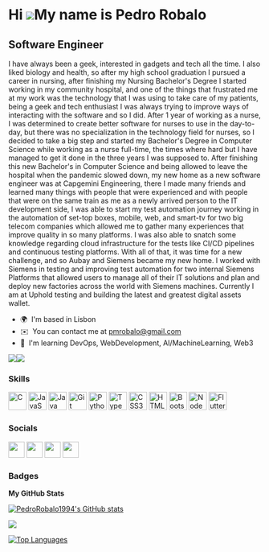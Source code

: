 Hi ![](https://user-images.githubusercontent.com/18350557/176309783-0785949b-9127-417c-8b55-ab5a4333674e.gif)My name is Pedro Robalo
====================================================================================================================================

Software Engineer
----------------------

I have always been a geek, interested in gadgets and tech all the time. I also liked biology and health, so after my high school graduation I pursued a career in nursing, after finishing my Nursing Bachelor's Degree I started working in my community hospital, and one of the things that frustrated me at my work was the technology that I was using to take care of my patients, being a geek and tech enthusiast I was always trying to improve ways of interacting with the software and so I did. After 1 year of working as a nurse, I was determined to create better software for nurses to use in the day-to-day, but there was no specialization in the technology field for nurses, so I decided to take a big step and started my Bachelor's Degree in Computer Science while working as a nurse full-time, the times where hard but I have managed to get it done in the three years I was supposed to. After finishing this new Bachelor's in Computer Science and being allowed to leave the hospital when the pandemic slowed down, my new home as a new software engineer was at Capgemini Engineering, there I made many friends and learned many things with people that were experienced and with people that were on the same train as me as a newly arrived person to the IT development side, I was able to start my test automation journey working in the automation of set-top boxes, mobile, web, and smart-tv for two big telecom companies which allowed me to gather many experiences that improve quality in so many platforms. I was also able to snatch some knowledge regarding cloud infrastructure for the tests like CI/CD pipelines and continuous testing platforms. With all of that, it was time for a new challenge, and so Aubay and Siemens became my new home. I worked with Siemens in testing and improving test automation for two internal Siemens Platforms that allowed users to manage all of their IT solutions and plan and deploy new factories across the world with Siemens machines. Currently I am at Uphold testing and building the latest and greatest digital assets wallet.

* 🌍  I'm based in Lisbon
* ✉️  You can contact me at [pmrobalo@gmail.com](mailto:pmrobalo@gmail.com)
* 🧠  I'm learning DevOps, WebDevelopment, AI/MachineLearning, Web3

<a href="https://www.github.com/PedroRobalo1994" target="_blank" rel="noreferrer"><img
src="https://img.shields.io/github/followers/PedroRobalo1994?logo=github&style=for-the-badge&color=0891b2&labelColor=1c1917" /></a><a href="https://www.twitter.com/@PedroRobalo94" target="_blank" rel="noreferrer"><img
src="https://img.shields.io/twitter/follow/@PedroRobalo94?logo=twitter&style=for-the-badge&color=0891b2&labelColor=1c1917"
/></a>

### Skills


<p align="left">
<a href="https://docs.microsoft.com/en-us/cpp/?view=msvc-170" target="_blank" rel="noreferrer"><img src="https://raw.githubusercontent.com/danielcranney/readme-generator/main/public/icons/skills/c-colored.svg" width="36" height="36" alt="C" /></a>
<a href="https://developer.mozilla.org/en-US/docs/Web/JavaScript" target="_blank" rel="noreferrer"><img src="https://raw.githubusercontent.com/danielcranney/readme-generator/main/public/icons/skills/javascript-colored.svg" width="36" height="36" alt="JavaScript" /></a>
<a href="https://www.oracle.com/java/" target="_blank" rel="noreferrer"><img src="https://raw.githubusercontent.com/danielcranney/readme-generator/main/public/icons/skills/java-colored.svg" width="36" height="36" alt="Java" /></a>
<a href="https://git-scm.com/" target="_blank" rel="noreferrer"><img src="https://raw.githubusercontent.com/danielcranney/readme-generator/main/public/icons/skills/git-colored.svg" width="36" height="36" alt="Git" /></a>
<a href="https://www.python.org/" target="_blank" rel="noreferrer"><img src="https://raw.githubusercontent.com/danielcranney/readme-generator/main/public/icons/skills/python-colored.svg" width="36" height="36" alt="Python" /></a>
<a href="https://www.typescriptlang.org/" target="_blank" rel="noreferrer"><img src="https://raw.githubusercontent.com/danielcranney/readme-generator/main/public/icons/skills/typescript-colored.svg" width="36" height="36" alt="TypeScript" /></a>
<a href="https://www.w3.org/TR/CSS/#css" target="_blank" rel="noreferrer"><img src="https://raw.githubusercontent.com/danielcranney/readme-generator/main/public/icons/skills/css3-colored.svg" width="36" height="36" alt="CSS3" /></a>
<a href="https://developer.mozilla.org/en-US/docs/Glossary/HTML5" target="_blank" rel="noreferrer"><img src="https://raw.githubusercontent.com/danielcranney/readme-generator/main/public/icons/skills/html5-colored.svg" width="36" height="36" alt="HTML5" /></a>
<a href="https://getbootstrap.com/" target="_blank" rel="noreferrer"><img src="https://raw.githubusercontent.com/danielcranney/readme-generator/main/public/icons/skills/bootstrap-colored.svg" width="36" height="36" alt="Bootstrap" /></a>
<a href="https://nodejs.org/en/" target="_blank" rel="noreferrer"><img src="https://raw.githubusercontent.com/danielcranney/readme-generator/main/public/icons/skills/nodejs-colored.svg" width="36" height="36" alt="NodeJS" /></a>
<a href="https://flutter.dev/" target="_blank" rel="noreferrer"><img src="https://raw.githubusercontent.com/danielcranney/readme-generator/main/public/icons/skills/flutter-colored.svg" width="36" height="36" alt="Flutter" /></a>
</p>


### Socials

<p align="left"> <a href="https://www.github.com/PedroRobalo1994" target="_blank" rel="noreferrer"><img src="https://raw.githubusercontent.com/danielcranney/readme-generator/main/public/icons/socials/github.svg" width="32" height="32" /></a> <a href="http://www.instagram.com/pedro_robalo94" target="_blank" rel="noreferrer"><img src="https://raw.githubusercontent.com/danielcranney/readme-generator/main/public/icons/socials/instagram.svg" width="32" height="32" /></a> <a href="https://www.linkedin.com/in/pedro-robalo-42a39212a/" target="_blank" rel="noreferrer"><img src="https://raw.githubusercontent.com/danielcranney/readme-generator/main/public/icons/socials/linkedin.svg" width="32" height="32" /></a> <a href="https://www.twitter.com/@PedroRobalo94" target="_blank" rel="noreferrer"><img src="https://raw.githubusercontent.com/danielcranney/readme-generator/main/public/icons/socials/twitter.svg" width="32" height="32" /></a></p>

### Badges

<b>My GitHub Stats</b>

<a href="http://www.github.com/PedroRobalo1994"><img src="https://github-readme-stats-htxzvl14e-pedro-robalos-projects.vercel.app/api?username=PedroRobalo1994&icons=true&theme=transparent" alt="PedroRobalo1994's GitHub stats" /></a>

<a href="http://www.github.com/PedroRobalo1994"><img src="https://github-readme-streak-stats.herokuapp.com/?user=PedroRobalo1994&icons=true&theme=transparent" /></a>

<a href="https://github.com/PedroRobalo1994" align="left"><img src="https://github-readme-stats.vercel.app/api/top-langs/?username=PedroRobalo1994&icons=true&theme=transparent" alt="Top Languages" /></a>
